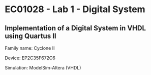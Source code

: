 # EC01028 - Lab 1 - Digital System
## Implementation of a Digital System in VHDL using Quartus II

Family name: Cyclone II

Device: EP2C35F672C6

Simulation: ModelSim-Altera (VHDL)
